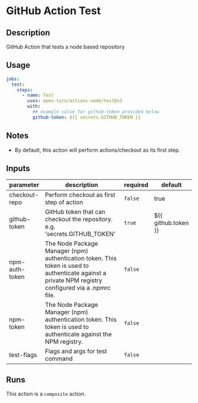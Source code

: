 # GitHub Action Test

<!-- prettier-ignore-start -->
<!-- action-docs-description -->
## Description

GitHub Action that tests a node based repository
<!-- action-docs-description -->
<!-- prettier-ignore-end -->

## Usage

```yaml
jobs:
  test:
    steps:
      - name: Test
        uses: open-turo/actions-node/test@v3
        with:
          ## example value for github-token provided below
          github-token: ${{ secrets.GITHUB_TOKEN }}
```

## Notes

- By default, this action will perform actions/checkout as its first step.

<!-- prettier-ignore-start -->
<!-- action-docs-inputs -->
## Inputs

| parameter | description | required | default |
| --- | --- | --- | --- |
| checkout-repo | Perform checkout as first step of action | `false` | true |
| github-token | GitHub token that can checkout the repository. e.g. 'secrets.GITHUB_TOKEN' | `true` | ${{ github.token }} |
| npm-auth-token | The Node Package Manager (npm) authentication token. This token is used to authenticate against a private NPM registry configured via a .npmrc file. | `false` |  |
| npm-token | The Node Package Manager (npm) authentication token. This token is used to authenticate against the NPM registry. | `false` |  |
| test-flags | Flags and args for test command | `false` |  |
<!-- action-docs-inputs -->
<!-- action-docs-outputs -->

<!-- action-docs-outputs -->
<!-- action-docs-runs -->
## Runs

This action is a `composite` action.
<!-- action-docs-runs -->
<!-- action-docs-usage  -->
<!-- action-docs-usage -->
<!-- prettier-ignore-end -->
